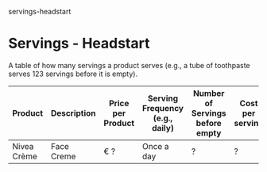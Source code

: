 servings-headstart
# Servings - Headstart

A table of how many servings a product serves (e.g., a tube of toothpaste serves 123 servings before it is empty).

| Product | Description | Price per Product | Serving Frequency (e.g., daily) | Number of Servings before empty | Cost per serving |
| --- | --- | --- | --- | --- | --- |
| Nivea Crème | Face Creme | € ? | Once a day | ? | ? |



